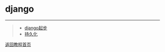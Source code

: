 # django
***
>* [django起步](https://github.com/520171/note/blob/master/django/django起步.md)
>* [持久化](https://github.com/520171/note/blob/master/django/持久化.md)

[返回教程首页](https://github.com/520171/note/blob/master/README.md)
